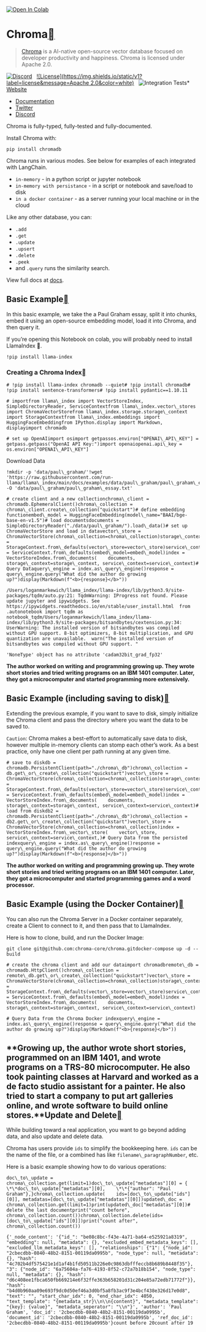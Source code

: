 [![Open In Colab](https://colab.research.google.com/assets/colab-badge.svg)](https://colab.research.google.com/github/run-llama/llama_index/blob/main/docs/examples/vector_stores/ChromaIndexDemo.ipynb)

Chroma[](#chroma "Permalink to this heading")
==============================================


> [Chroma](https://docs.trychroma.com/getting-started) is a AI-native open-source vector database focused on developer productivity and happiness. Chroma is licensed under Apache 2.0.
> 
> 

[![Discord](https://img.shields.io/discord/1073293645303795742)](https://discord.gg/MMeYNTmh3x)   [![License](https://img.shields.io/static/v1?label=license&message=Apache 2.0&color=white)](https://github.com/chroma-core/chroma/blob/master/LICENSE)   ![Integration Tests](https://github.com/chroma-core/chroma/actions/workflows/chroma-integration-test.yml/badge.svg?branch=main)* [Website](https://www.trychroma.com/)
* [Documentation](https://docs.trychroma.com/)
* [Twitter](https://twitter.com/trychroma)
* [Discord](https://discord.gg/MMeYNTmh3x)

Chroma is fully-typed, fully-tested and fully-documented.

Install Chroma with:


```
pip install chromadb
```
Chroma runs in various modes. See below for examples of each integrated with LangChain.

* `in-memory` - in a python script or jupyter notebook
* `in-memory with persistance` - in a script or notebook and save/load to disk
* `in a docker container` - as a server running your local machine or in the cloud

Like any other database, you can:

* `.add`
* `.get`
* `.update`
* `.upsert`
* `.delete`
* `.peek`
* and `.query` runs the similarity search.

View full docs at [docs](https://docs.trychroma.com/reference/Collection).

Basic Example[](#basic-example "Permalink to this heading")
------------------------------------------------------------

In this basic example, we take the a Paul Graham essay, split it into chunks, embed it using an open-source embedding model, load it into Chroma, and then query it.

If you’re opening this Notebook on colab, you will probably need to install LlamaIndex 🦙.


```
!pip install llama-index
```
### Creating a Chroma Index[](#creating-a-chroma-index "Permalink to this heading")


```
# !pip install llama-index chromadb --quiet# !pip install chromadb# !pip install sentence-transformers# !pip install pydantic==1.10.11
```

```
# importfrom llama\_index import VectorStoreIndex, SimpleDirectoryReader, ServiceContextfrom llama\_index.vector\_stores import ChromaVectorStorefrom llama\_index.storage.storage\_context import StorageContextfrom llama\_index.embeddings import HuggingFaceEmbeddingfrom IPython.display import Markdown, displayimport chromadb
```

```
# set up OpenAIimport osimport getpassos.environ["OPENAI\_API\_KEY"] = getpass.getpass("OpenAI API Key:")import openaiopenai.api\_key = os.environ["OPENAI\_API\_KEY"]
```
Download Data


```
!mkdir -p 'data/paul\_graham/'!wget 'https://raw.githubusercontent.com/run-llama/llama\_index/main/docs/examples/data/paul\_graham/paul\_graham\_essay.txt' -O 'data/paul\_graham/paul\_graham\_essay.txt'
```

```
# create client and a new collectionchroma\_client = chromadb.EphemeralClient()chroma\_collection = chroma\_client.create\_collection("quickstart")# define embedding functionembed\_model = HuggingFaceEmbedding(model\_name="BAAI/bge-base-en-v1.5")# load documentsdocuments = SimpleDirectoryReader("./data/paul\_graham/").load\_data()# set up ChromaVectorStore and load in datavector\_store = ChromaVectorStore(chroma\_collection=chroma\_collection)storage\_context = StorageContext.from\_defaults(vector\_store=vector\_store)service\_context = ServiceContext.from\_defaults(embed\_model=embed\_model)index = VectorStoreIndex.from\_documents(    documents, storage\_context=storage\_context, service\_context=service\_context)# Query Dataquery\_engine = index.as\_query\_engine()response = query\_engine.query("What did the author do growing up?")display(Markdown(f"<b>{response}</b>"))
```

```
/Users/loganmarkewich/llama_index/llama-index/lib/python3.9/site-packages/tqdm/auto.py:21: TqdmWarning: IProgress not found. Please update jupyter and ipywidgets. See https://ipywidgets.readthedocs.io/en/stable/user_install.html  from .autonotebook import tqdm as notebook_tqdm/Users/loganmarkewich/llama_index/llama-index/lib/python3.9/site-packages/bitsandbytes/cextension.py:34: UserWarning: The installed version of bitsandbytes was compiled without GPU support. 8-bit optimizers, 8-bit multiplication, and GPU quantization are unavailable.  warn("The installed version of bitsandbytes was compiled without GPU support. "
```

```
'NoneType' object has no attribute 'cadam32bit_grad_fp32'
```
**The author worked on writing and programming growing up. They wrote short stories and tried writing programs on an IBM 1401 computer. Later, they got a microcomputer and started programming more extensively.**

Basic Example (including saving to disk)[](#basic-example-including-saving-to-disk "Permalink to this heading")
----------------------------------------------------------------------------------------------------------------

Extending the previous example, if you want to save to disk, simply initialize the Chroma client and pass the directory where you want the data to be saved to.

`Caution`: Chroma makes a best-effort to automatically save data to disk, however multiple in-memory clients can stomp each other’s work. As a best practice, only have one client per path running at any given time.


```
# save to diskdb = chromadb.PersistentClient(path="./chroma\_db")chroma\_collection = db.get\_or\_create\_collection("quickstart")vector\_store = ChromaVectorStore(chroma\_collection=chroma\_collection)storage\_context = StorageContext.from\_defaults(vector\_store=vector\_store)service\_context = ServiceContext.from\_defaults(embed\_model=embed\_model)index = VectorStoreIndex.from\_documents(    documents, storage\_context=storage\_context, service\_context=service\_context)# load from diskdb2 = chromadb.PersistentClient(path="./chroma\_db")chroma\_collection = db2.get\_or\_create\_collection("quickstart")vector\_store = ChromaVectorStore(chroma\_collection=chroma\_collection)index = VectorStoreIndex.from\_vector\_store(    vector\_store,    service\_context=service\_context,)# Query Data from the persisted indexquery\_engine = index.as\_query\_engine()response = query\_engine.query("What did the author do growing up?")display(Markdown(f"<b>{response}</b>"))
```
**The author worked on writing and programming growing up. They wrote short stories and tried writing programs on an IBM 1401 computer. Later, they got a microcomputer and started programming games and a word processor.**

Basic Example (using the Docker Container)[](#basic-example-using-the-docker-container "Permalink to this heading")
--------------------------------------------------------------------------------------------------------------------

You can also run the Chroma Server in a Docker container separately, create a Client to connect to it, and then pass that to LlamaIndex.

Here is how to clone, build, and run the Docker Image:


```
git clone git@github.com:chroma-core/chroma.gitdocker-compose up -d --build
```

```
# create the chroma client and add our dataimport chromadbremote\_db = chromadb.HttpClient()chroma\_collection = remote\_db.get\_or\_create\_collection("quickstart")vector\_store = ChromaVectorStore(chroma\_collection=chroma\_collection)storage\_context = StorageContext.from\_defaults(vector\_store=vector\_store)service\_context = ServiceContext.from\_defaults(embed\_model=embed\_model)index = VectorStoreIndex.from\_documents(    documents, storage\_context=storage\_context, service\_context=service\_context)
```

```
# Query Data from the Chroma Docker indexquery\_engine = index.as\_query\_engine()response = query\_engine.query("What did the author do growing up?")display(Markdown(f"<b>{response}</b>"))
```
**Growing up, the author wrote short stories, programmed on an IBM 1401, and wrote programs on a TRS-80 microcomputer. He also took painting classes at Harvard and worked as a de facto studio assistant for a painter. He also tried to start a company to put art galleries online, and wrote software to build online stores.**Update and Delete[](#update-and-delete "Permalink to this heading")
--------------------------------------------------------------------

While building toward a real application, you want to go beyond adding data, and also update and delete data.

Chroma has users provide `ids` to simplify the bookkeeping here. `ids` can be the name of the file, or a combined has like `filename\_paragraphNumber`, etc.

Here is a basic example showing how to do various operations:


```
doc\_to\_update = chroma\_collection.get(limit=1)doc\_to\_update["metadatas"][0] = {    \*\*doc\_to\_update["metadatas"][0],    \*\*{"author": "Paul Graham"},}chroma\_collection.update(    ids=[doc\_to\_update["ids"][0]], metadatas=[doc\_to\_update["metadatas"][0]])updated\_doc = chroma\_collection.get(limit=1)print(updated\_doc["metadatas"][0])# delete the last documentprint("count before", chroma\_collection.count())chroma\_collection.delete(ids=[doc\_to\_update["ids"][0]])print("count after", chroma\_collection.count())
```

```
{'_node_content': '{"id_": "be08c8bc-f43e-4a71-ba64-e525921a8319", "embedding": null, "metadata": {}, "excluded_embed_metadata_keys": [], "excluded_llm_metadata_keys": [], "relationships": {"1": {"node_id": "2cbecdbb-0840-48b2-8151-00119da0995b", "node_type": null, "metadata": {}, "hash": "4c702b4df575421e1d1af4b1fd50511b226e0c9863dbfffeccb8b689b8448f35"}, "3": {"node_id": "6a75604a-fa76-4193-8f52-c72a7b18b154", "node_type": null, "metadata": {}, "hash": "d6c408ee1fbca650fb669214e6f32ffe363b658201d31c204e85a72edb71772f"}}, "hash": "b4d0b960aa09e693f9dc0d50ef46a3d0bf5a8fb3ac9f3e4bcf438e326d17e0d8", "text": "", "start_char_idx": 0, "end_char_idx": 4050, "text_template": "{metadata_str}\\n\\n{content}", "metadata_template": "{key}: {value}", "metadata_seperator": "\\n"}', 'author': 'Paul Graham', 'doc_id': '2cbecdbb-0840-48b2-8151-00119da0995b', 'document_id': '2cbecdbb-0840-48b2-8151-00119da0995b', 'ref_doc_id': '2cbecdbb-0840-48b2-8151-00119da0995b'}count before 20count after 19
```
